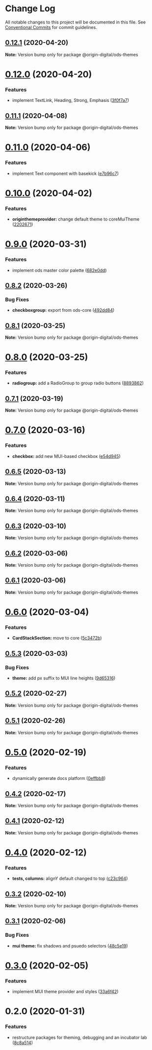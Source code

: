 # Change Log

All notable changes to this project will be documented in this file.
See [Conventional Commits](https://conventionalcommits.org) for commit guidelines.

## [0.12.1](https://bitbucket.orgn.io/od/origin-ui/compare/@origin-digital/ods-themes@0.12.0...@origin-digital/ods-themes@0.12.1) (2020-04-20)

**Note:** Version bump only for package @origin-digital/ods-themes





# [0.12.0](https://bitbucket.orgn.io/od/origin-ui/compare/@origin-digital/ods-themes@0.11.1...@origin-digital/ods-themes@0.12.0) (2020-04-20)


### Features

* implement TextLink, Heading, Strong, Emphasis ([3f0f7a7](https://bitbucket.orgn.io/od/origin-ui/commits/3f0f7a7378a9775c306b399a617eff890458aafb))





## [0.11.1](https://bitbucket.orgn.io/od/origin-ui/compare/@origin-digital/ods-themes@0.11.0...@origin-digital/ods-themes@0.11.1) (2020-04-08)

**Note:** Version bump only for package @origin-digital/ods-themes





# [0.11.0](https://bitbucket.orgn.io/od/origin-ui/compare/@origin-digital/ods-themes@0.10.0...@origin-digital/ods-themes@0.11.0) (2020-04-06)


### Features

* implement Text component with basekick ([e7b96c7](https://bitbucket.orgn.io/od/origin-ui/commits/e7b96c7eddf877a5656eb95d1efde25774eceb86))





# [0.10.0](https://bitbucket.orgn.io/od/origin-ui/compare/@origin-digital/ods-themes@0.9.0...@origin-digital/ods-themes@0.10.0) (2020-04-02)


### Features

* **originthemeprovider:** change default theme to coreMuiTheme ([2202671](https://bitbucket.orgn.io/od/origin-ui/commits/22026716ba5f76d4b2df783d74d29e0a3b26af41))





# [0.9.0](https://bitbucket.orgn.io/od/origin-ui/compare/@origin-digital/ods-themes@0.8.2...@origin-digital/ods-themes@0.9.0) (2020-03-31)


### Features

* implement ods master color palette ([682e0dd](https://bitbucket.orgn.io/od/origin-ui/commits/682e0dd33cfd270cb51d0e720a0ab59bdfda2f87))





## [0.8.2](https://bitbucket.orgn.io/od/origin-ui/compare/@origin-digital/ods-themes@0.8.1...@origin-digital/ods-themes@0.8.2) (2020-03-26)


### Bug Fixes

* **checkboxgroup:** export from ods-core ([492dd84](https://bitbucket.orgn.io/od/origin-ui/commits/492dd84337d630e68ff8869e39cd33dc3d3bf6e0))





## [0.8.1](https://bitbucket.orgn.io/od/origin-ui/compare/@origin-digital/ods-themes@0.8.0...@origin-digital/ods-themes@0.8.1) (2020-03-25)

**Note:** Version bump only for package @origin-digital/ods-themes





# [0.8.0](https://bitbucket.orgn.io/od/origin-ui/compare/@origin-digital/ods-themes@0.7.1...@origin-digital/ods-themes@0.8.0) (2020-03-25)


### Features

* **radiogroup:** add a RadioGroup to group radio buttons ([8893862](https://bitbucket.orgn.io/od/origin-ui/commits/8893862fa40b07d564581a18ea2bbfa78ea8208a))





## [0.7.1](https://bitbucket.orgn.io/od/origin-ui/compare/@origin-digital/ods-themes@0.7.0...@origin-digital/ods-themes@0.7.1) (2020-03-19)

**Note:** Version bump only for package @origin-digital/ods-themes





# [0.7.0](https://bitbucket.orgn.io/od/origin-ui/compare/@origin-digital/ods-themes@0.6.5...@origin-digital/ods-themes@0.7.0) (2020-03-16)


### Features

* **checkbox:** add new MUI-based checkbox ([e54d945](https://bitbucket.orgn.io/od/origin-ui/commits/e54d9457df9a41060f0e6c0d14e26a1a8059ce96))





## [0.6.5](https://bitbucket.orgn.io/od/origin-ui/compare/@origin-digital/ods-themes@0.6.4...@origin-digital/ods-themes@0.6.5) (2020-03-13)

**Note:** Version bump only for package @origin-digital/ods-themes





## [0.6.4](https://bitbucket.orgn.io/od/origin-ui/compare/@origin-digital/ods-themes@0.6.3...@origin-digital/ods-themes@0.6.4) (2020-03-11)

**Note:** Version bump only for package @origin-digital/ods-themes





## [0.6.3](https://bitbucket.orgn.io/od/origin-ui/compare/@origin-digital/ods-themes@0.6.2...@origin-digital/ods-themes@0.6.3) (2020-03-10)

**Note:** Version bump only for package @origin-digital/ods-themes





## [0.6.2](https://bitbucket.orgn.io/od/origin-ui/compare/@origin-digital/ods-themes@0.6.1...@origin-digital/ods-themes@0.6.2) (2020-03-06)

**Note:** Version bump only for package @origin-digital/ods-themes





## [0.6.1](https://bitbucket.orgn.io/od/origin-ui/compare/@origin-digital/ods-themes@0.6.0...@origin-digital/ods-themes@0.6.1) (2020-03-06)

**Note:** Version bump only for package @origin-digital/ods-themes





# [0.6.0](https://bitbucket.orgn.io/od/origin-ui/compare/@origin-digital/ods-themes@0.5.3...@origin-digital/ods-themes@0.6.0) (2020-03-04)


### Features

* **CardStackSection:** move to core ([5c3472b](https://bitbucket.orgn.io/od/origin-ui/commits/5c3472b))





## [0.5.3](https://bitbucket.orgn.io/od/origin-ui/compare/@origin-digital/ods-themes@0.5.2...@origin-digital/ods-themes@0.5.3) (2020-03-03)


### Bug Fixes

* **theme:** add px suffix to MUI line heights ([9d65316](https://bitbucket.orgn.io/od/origin-ui/commits/9d65316))





## [0.5.2](https://bitbucket.orgn.io/od/origin-ui/compare/@origin-digital/ods-themes@0.5.1...@origin-digital/ods-themes@0.5.2) (2020-02-27)

**Note:** Version bump only for package @origin-digital/ods-themes





## [0.5.1](https://bitbucket.orgn.io/od/origin-ui/compare/@origin-digital/ods-themes@0.5.0...@origin-digital/ods-themes@0.5.1) (2020-02-26)

**Note:** Version bump only for package @origin-digital/ods-themes





# [0.5.0](https://bitbucket.orgn.io/od/origin-ui/compare/@origin-digital/ods-themes@0.4.2...@origin-digital/ods-themes@0.5.0) (2020-02-19)


### Features

* dynamically generate docs platform ([0effbb8](https://bitbucket.orgn.io/od/origin-ui/commits/0effbb8))





## [0.4.2](https://bitbucket.orgn.io/od/origin-ui/compare/@origin-digital/ods-themes@0.5.0...@origin-digital/ods-themes@0.4.2) (2020-02-17)

**Note:** Version bump only for package @origin-digital/ods-themes

## [0.4.1](https://bitbucket.orgn.io/od/origin-ui/compare/@origin-digital/ods-themes@0.4.0...@origin-digital/ods-themes@0.4.1) (2020-02-12)

**Note:** Version bump only for package @origin-digital/ods-themes

# [0.4.0](https://bitbucket.orgn.io/od/origin-ui/compare/@origin-digital/ods-themes@0.3.2...@origin-digital/ods-themes@0.4.0) (2020-02-12)

### Features

- **tests, columns:** alignY default changed to top ([c23c964](https://bitbucket.orgn.io/od/origin-ui/commits/c23c964))

## [0.3.2](https://bitbucket.orgn.io/od/origin-ui/compare/@origin-digital/ods-themes@0.3.1...@origin-digital/ods-themes@0.3.2) (2020-02-10)

**Note:** Version bump only for package @origin-digital/ods-themes

## [0.3.1](https://bitbucket.orgn.io/od/origin-ui/compare/@origin-digital/ods-themes@0.3.0...@origin-digital/ods-themes@0.3.1) (2020-02-06)

### Bug Fixes

- **mui theme:** fix shadows and psuedo selectors ([48c5e19](https://bitbucket.orgn.io/od/origin-ui/commits/48c5e19))

# [0.3.0](https://bitbucket.orgn.io/od/origin-ui/compare/@origin-digital/ods-themes@0.2.0...@origin-digital/ods-themes@0.3.0) (2020-02-05)

### Features

- implement MUI theme provider and styles ([33a6f42](https://bitbucket.orgn.io/od/origin-ui/commits/33a6f42))

# 0.2.0 (2020-01-31)

### Features

- restructure packages for theming, debugging and an incubator lab ([8c8a514](https://bitbucket.orgn.io/od/origin-ui/commits/8c8a514))
